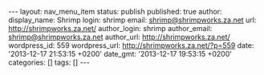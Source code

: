 --- layout: nav\_menu\_item status: publish published: true author:
display\_name: Shrimp login: shrimp email: shrimp@shrimpworks.za.net
url: http://shrimpworks.za.net/ author\_login: shrimp author\_email:
shrimp@shrimpworks.za.net author\_url: http://shrimpworks.za.net/
wordpress\_id: 559 wordpress\_url: http://shrimpworks.za.net/?p=559
date: '2013-12-17 21:53:15 +0200' date\_gmt: '2013-12-17 19:53:15 +0200'
categories: \[\] tags: \[\] ---

